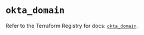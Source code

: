 # `okta_domain`

Refer to the Terraform Registry for docs: [`okta_domain`](https://registry.terraform.io/providers/okta/okta/4.12.0/docs/resources/domain).
